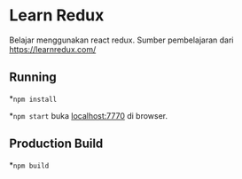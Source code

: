 # Learn Redux

Belajar menggunakan react redux. Sumber pembelajaran dari https://learnredux.com/

## Running

*`npm install`

*`npm start` buka <localhost:7770> di browser.

## Production Build

*`npm build`
